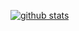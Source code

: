 [![github stats](https://github-readme-stats.vercel.app/api?username=Senpai-10&count_private=true&show_icons=true&theme=dark)](https://github.com/anuraghazra/github-readme-stats)
